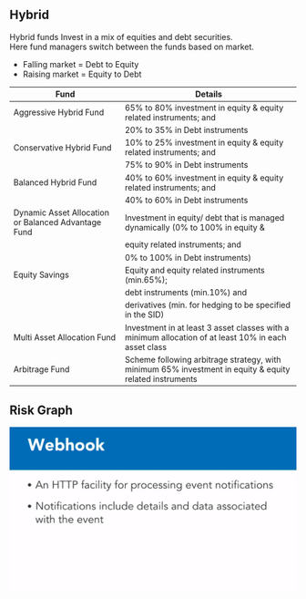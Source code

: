 ## Hybrid

Hybrid funds Invest in a mix of equities and debt securities.  
Here fund managers switch between the funds based on market.  

- Falling market = Debt to Equity
- Raising market = Equity to Debt

|Fund|Details
|---|---|
|Aggressive Hybrid Fund|	65% to 80% investment in equity & equity related instruments; and
||20% to 35% in Debt instruments|
|Conservative Hybrid Fund|	10% to 25% investment in equity & equity related instruments; and
||75% to 90% in Debt instruments|
|Balanced Hybrid Fund|	40% to 60% investment in equity & equity related instruments; and
||40% to 60% in Debt instruments|
|Dynamic Asset Allocation or Balanced Advantage Fund|	Investment in equity/ debt that is managed dynamically (0% to 100% in equity &
||equity related instruments; and|
||0% to 100% in Debt instruments)|
|Equity Savings|	Equity and equity related instruments (min.65%);|
||debt instruments (min.10%) and|
||derivatives (min. for hedging to be specified in the SID)|
|Multi Asset Allocation Fund|	Investment in at least 3 asset classes with a minimum allocation of at least 10% in each asset class|
|Arbitrage Fund|	Scheme following arbitrage strategy, with minimum 65% investment in equity & equity related instruments|

## Risk Graph

![alt-text](https://raw.githubusercontent.com/hemanth22/Images/master/AWSJenkinsWebhook.png "Hybrid")